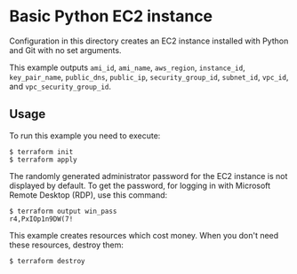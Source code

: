 # Basic Python EC2 instance

Configuration in this directory creates an EC2 instance installed with Python and Git with no set arguments.

This example outputs `ami_id`, `ami_name`, `aws_region`, `instance_id`, `key_pair_name`, `public_dns`, `public_ip`, `security_group_id`, `subnet_id`, `vpc_id`, and `vpc_security_group_id`.


## Usage

To run this example you need to execute:

```console
$ terraform init
$ terraform apply
```

The randomly generated administrator password for the EC2 instance is not displayed by default. To get the password, for logging in with Microsoft Remote Desktop (RDP), use this command:

```console
$ terraform output win_pass
r4,PxIOp1n9DW(7!
```

This example creates resources which cost money. When you don't need these resources, destroy them:

```console
$ terraform destroy
```

